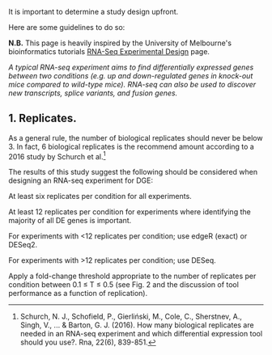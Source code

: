 It is important to determine a study design upfront.

Here are some guidelines to do so:

**N.B.** This page is heavily inspired by the University of Melbourne's bioinformatics tutorials [RNA-Seq Experimental Design](https://www.melbournebioinformatics.org.au/tutorials/tutorials/rna_seq_exp_design/rna_seq_experimental_design/) page. 

_A typical RNA-seq experiment aims to find differentially expressed genes between two conditions (e.g. up and down-regulated genes in knock-out mice compared to wild-type mice). RNA-seq can also be used to discover new transcripts, splice variants, and fusion genes._

## 1. Replicates.

As a general rule, the number of biological replicates should never be below 3. In fact, 6 biological replicates is the recommend amount according to a 2016 study by Schurch et al.[^1]

The results of this study suggest the following should be considered when designing an RNA-seq experiment for DGE:

At least six replicates per condition for all experiments.

At least 12 replicates per condition for experiments where identifying the majority of all DE genes is important.

For experiments with <12 replicates per condition; use edgeR (exact) or DESeq2.

For experiments with >12 replicates per condition; use DESeq.

Apply a fold-change threshold appropriate to the number of replicates per condition between 0.1 ≤ T ≤ 0.5 (see Fig. 2 and the discussion of tool performance as a function of replication).



[^1]: Schurch, N. J., Schofield, P., Gierliński, M., Cole, C., Sherstnev, A., Singh, V., ... & Barton, G. J. (2016). How many biological replicates are needed in an RNA-seq experiment and which differential expression tool should you use?. Rna, 22(6), 839-851.
